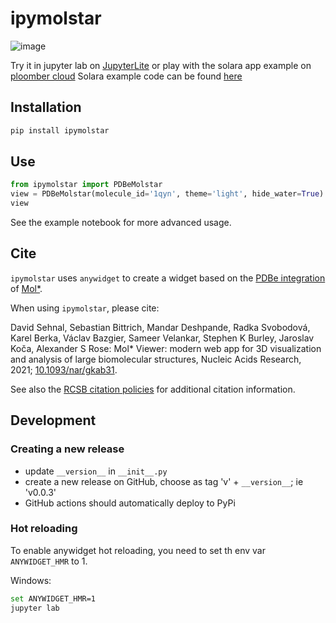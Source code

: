 # ipymolstar

![image](https://github.com/Jhsmit/ipymolstar/assets/7881506/589a94d5-2647-4977-90aa-c886c10cacb9)

Try it in jupyter lab on [JupyterLite](https://github.com/Jhsmit/ipymolstar-demo) or play with the solara app example on [ploomber cloud](https://purple-glade-1760.ploomberapp.io/)
Solara example code can be found [here](https://github.com/Jhsmit/ploomber-solara-ipymolstar)

## Installation

```sh
pip install ipymolstar
```


## Use

```python
from ipymolstar import PDBeMolstar
view = PDBeMolstar(molecule_id='1qyn', theme='light', hide_water=True)
view
```

See the example notebook for more advanced usage. 

## Cite

`ipymolstar` uses `anywidget` to create a widget based on the [PDBe integration](https://github.com/molstar/pdbe-molstar) of [Mol*](https://molstar.org/).

When using `ipymolstar`, please cite:

David Sehnal, Sebastian Bittrich, Mandar Deshpande, Radka Svobodová, Karel Berka, Václav Bazgier, Sameer Velankar, Stephen K Burley, Jaroslav Koča, Alexander S Rose: Mol* Viewer: modern web app for 3D visualization and analysis of large biomolecular structures, Nucleic Acids Research, 2021; [10.1093/nar/gkab31](https://doi.org/10.1093/nar/gkab314).

See also the [RCSB citation policies](https://www.rcsb.org/pages/policies) for additional citation information.

## Development

### Creating a new release

- update `__version__` in `__init__.py`
- create a new release on GitHub, choose as tag 'v' + `__version__`; ie 'v0.0.3'
- GitHub actions should automatically deploy to PyPi

### Hot reloading

To enable anywidget hot reloading, you need to set th env var `ANYWIDGET_HMR` to 1. 

Windows:
```bash
set ANYWIDGET_HMR=1
jupyter lab
```

